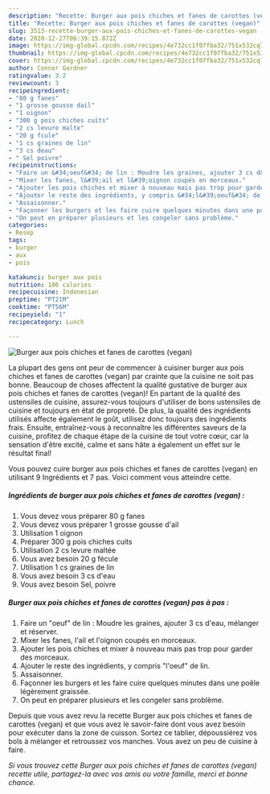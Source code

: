 ```yaml
---
description: "Recette: Burger aux pois chiches et fanes de carottes (vegan)"
title: "Recette: Burger aux pois chiches et fanes de carottes (vegan)"
slug: 3513-recette-burger-aux-pois-chiches-et-fanes-de-carottes-vegan
date: 2020-12-27T06:39:15.872Z
image: https://img-global.cpcdn.com/recipes/4e732cc1f07fba32/751x532cq70/burger-aux-pois-chiches-et-fanes-de-carottes-vegan-photo-principale-de-la-recette.jpg
thumbnail: https://img-global.cpcdn.com/recipes/4e732cc1f07fba32/751x532cq70/burger-aux-pois-chiches-et-fanes-de-carottes-vegan-photo-principale-de-la-recette.jpg
cover: https://img-global.cpcdn.com/recipes/4e732cc1f07fba32/751x532cq70/burger-aux-pois-chiches-et-fanes-de-carottes-vegan-photo-principale-de-la-recette.jpg
author: Connor Gardner
ratingvalue: 3.2
reviewcount: 3
recipeingredient:
- "80 g fanes"
- "1 grosse gousse dail"
- "1 oignon"
- "300 g pois chiches cuits"
- "2 cs levure malte"
- "20 g fcule"
- "1 cs graines de lin"
- "3 cs deau"
- " Sel poivre"
recipeinstructions:
- "Faire un &#34;oeuf&#34; de lin : Moudre les graines, ajouter 3 cs d&#39;eau, mélanger et réserver."
- "Mixer les fanes, l&#39;ail et l&#39;oignon coupés en morceaux."
- "Ajouter les pois chiches et mixer à nouveau mais pas trop pour garder des morceaux."
- "Ajouter le reste des ingrédients, y compris &#34;l&#39;oeuf&#34; de lin."
- "Assaisonner."
- "Façonner les burgers et les faire cuire quelques minutes dans une poêle légèrement graissée."
- "On peut en préparer plusieurs et les congeler sans problème."
categories:
- Resep
tags:
- burger
- aux
- pois

katakunci: burger aux pois 
nutrition: 186 calories
recipecuisine: Indonesian
preptime: "PT21M"
cooktime: "PT56M"
recipeyield: "1"
recipecategory: Lunch

---
```



![Burger aux pois chiches et fanes de carottes (vegan)](https://img-global.cpcdn.com/recipes/4e732cc1f07fba32/751x532cq70/burger-aux-pois-chiches-et-fanes-de-carottes-vegan-photo-principale-de-la-recette.jpg)

La plupart des gens ont peur de commencer à cuisiner burger aux pois chiches et fanes de carottes (vegan) par crainte que la cuisine ne soit pas bonne. Beaucoup de choses affectent la qualité gustative de burger aux pois chiches et fanes de carottes (vegan)! En partant de la qualité des ustensiles de cuisine, assurez-vous toujours d'utiliser de bons ustensiles de cuisine et toujours en état de propreté. De plus, la qualité des ingrédients utilisés affecte également le goût, utilisez donc toujours des ingrédients frais. Ensuite, entraînez-vous à reconnaître les différentes saveurs de la cuisine, profitez de chaque étape de la cuisine de tout votre cœur, car la sensation d'être excité, calme et sans hâte a également un effet sur le résultat final!

<!--inarticleads1-->

Vous pouvez cuire burger aux pois chiches et fanes de carottes (vegan) en utilisant 9 Ingrédients et 7 pas. Voici comment vous atteindre cette.

##### Ingrédients de burger aux pois chiches et fanes de carottes (vegan) :

1. Vous devez vous préparer 80 g fanes
1. Vous devez vous préparer 1 grosse gousse d&#39;ail
1. Utilisation 1 oignon
1. Préparer 300 g pois chiches cuits
1. Utilisation 2 cs levure maltée
1. Vous avez besoin 20 g fécule
1. Utilisation 1 cs graines de lin
1. Vous avez besoin 3 cs d&#39;eau
1. Vous avez besoin  Sel, poivre




<!--inarticleads2-->

##### Burger aux pois chiches et fanes de carottes (vegan) pas à pas :

1. Faire un &#34;oeuf&#34; de lin : Moudre les graines, ajouter 3 cs d&#39;eau, mélanger et réserver.
1. Mixer les fanes, l&#39;ail et l&#39;oignon coupés en morceaux.
1. Ajouter les pois chiches et mixer à nouveau mais pas trop pour garder des morceaux.
1. Ajouter le reste des ingrédients, y compris &#34;l&#39;oeuf&#34; de lin.
1. Assaisonner.
1. Façonner les burgers et les faire cuire quelques minutes dans une poêle légèrement graissée.
1. On peut en préparer plusieurs et les congeler sans problème.




<!--inarticleads1-->

<p>
Depuis que vous avez revu la recette Burger aux pois chiches et fanes de carottes (vegan) et que vous avez le savoir-faire dont vous avez besoin pour exécuter dans la zone de cuisson. Sortez ce tablier, dépoussiérez vos bols à mélanger et retroussez vos manches. Vous avez un peu de cuisine à faire.
</p>

<p>
<i>Si vous trouvez cette Burger aux pois chiches et fanes de carottes (vegan) recette utile, partagez-la avec vos amis ou votre famille, merci et bonne chance.</i>
</p>
